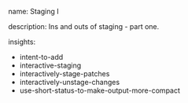 name: Staging I

description: Ins and outs of staging - part one.

insights:
  - intent-to-add
  - interactive-staging
  - interactively-stage-patches
  - interactively-unstage-changes
  - use-short-status-to-make-output-more-compact
 

